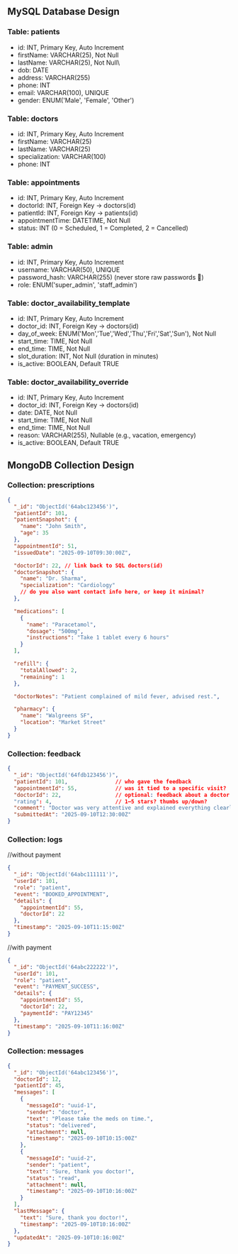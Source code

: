 ## MySQL Database Design

### Table: patients
- id: INT, Primary Key, Auto Increment
- firstName: VARCHAR(25), Not Null
- lastName: VARCHAR(25), Not Null\
- dob: DATE
- address: VARCHAR(255)
- phone: INT
- email: VARCHAR(100), UNIQUE
- gender: ENUM('Male', 'Female', 'Other')

### Table: doctors
- id: INT, Primary Key, Auto Increment
- firstName: VARCHAR(25)
- lastName: VARCHAR(25)
- specialization: VARCHAR(100)
- phone: INT

### Table: appointments
- id: INT, Primary Key, Auto Increment
- doctorId: INT, Foreign Key → doctors(id)
- patientId: INT, Foreign Key → patients(id)
- appointmentTime: DATETIME, Not Null
- status: INT (0 = Scheduled, 1 = Completed, 2 = Cancelled)

### Table: admin
- id: INT, Primary Key, Auto Increment
- username: VARCHAR(50), UNIQUE
- password_hash: VARCHAR(255) (never store raw passwords 🚨)
- role: ENUM('super_admin', 'staff_admin')

### Table: doctor_availability_template
- id: INT, Primary Key, Auto Increment
- doctor_id: INT, Foreign Key → doctors(id)
- day_of_week: ENUM('Mon','Tue','Wed','Thu','Fri','Sat','Sun'), Not Null
- start_time: TIME, Not Null
- end_time: TIME, Not Null
- slot_duration: INT, Not Null (duration in minutes)
- is_active: BOOLEAN, Default TRUE

### Table: doctor_availability_override
- id: INT, Primary Key, Auto Increment
- doctor_id: INT, Foreign Key → doctors(id)
- date: DATE, Not Null
- start_time: TIME, Not Null
- end_time: TIME, Not Null
- reason: VARCHAR(255), Nullable (e.g., vacation, emergency)
- is_active: BOOLEAN, Default TRUE


## MongoDB Collection Design

### Collection: prescriptions

```json
{
  "_id": "ObjectId('64abc123456')",
  "patientId": 101,
  "patientSnapshot": {
    "name": "John Smith",
    "age": 35
  },
  "appointmentId": 51,
  "issuedDate": "2025-09-10T09:30:00Z",

  "doctorId": 22, // link back to SQL doctors(id)
  "doctorSnapshot": {
    "name": "Dr. Sharma",
    "specialization": "Cardiology"
    // do you also want contact info here, or keep it minimal?
  },

  "medications": [
    {
      "name": "Paracetamol",
      "dosage": "500mg",
      "instructions": "Take 1 tablet every 6 hours"
    }
  ],

  "refill": {
    "totalAllowed": 2,
    "remaining": 1
  },

  "doctorNotes": "Patient complained of mild fever, advised rest.",

  "pharmacy": {
    "name": "Walgreens SF",
    "location": "Market Street"
  }
}
```

### Collection: feedback

```json
{
  "_id": "ObjectId('64fdb123456')",
  "patientId": 101,               // who gave the feedback
  "appointmentId": 55,            // was it tied to a specific visit?
  "doctorId": 22,                 // optional: feedback about a doctor
  "rating": 4,                    // 1–5 stars? thumbs up/down?
  "comment": "Doctor was very attentive and explained everything clearly.",
  "submittedAt": "2025-09-10T12:30:00Z"
}
```
### Collection: logs

//without payment
```json
{
  "_id": "ObjectId('64abc111111')",
  "userId": 101,
  "role": "patient",
  "event": "BOOKED_APPOINTMENT",
  "details": {
    "appointmentId": 55,
    "doctorId": 22
  },
  "timestamp": "2025-09-10T11:15:00Z"
}
```

//with payment
```json
{
  "_id": "ObjectId('64abc222222')",
  "userId": 101,
  "role": "patient",
  "event": "PAYMENT_SUCCESS",
  "details": {
    "appointmentId": 55,
    "doctorId": 22,
    "paymentId": "PAY12345"
  },
  "timestamp": "2025-09-10T11:16:00Z"
}
```

### Collection: messages

```json
{
  "_id": "ObjectId('64abc123456')",
  "doctorId": 12,
  "patientId": 45,
  "messages": [
    {
      "messageId": "uuid-1",
      "sender": "doctor",
      "text": "Please take the meds on time.",
      "status": "delivered",
      "attachment": null,
      "timestamp": "2025-09-10T10:15:00Z"
    },
    {
      "messageId": "uuid-2",
      "sender": "patient",
      "text": "Sure, thank you doctor!",
      "status": "read",
      "attachment": null,
      "timestamp": "2025-09-10T10:16:00Z"
    }
  ],
  "lastMessage": {
    "text": "Sure, thank you doctor!",
    "timestamp": "2025-09-10T10:16:00Z"
  },
  "updatedAt": "2025-09-10T10:16:00Z"
}
```

